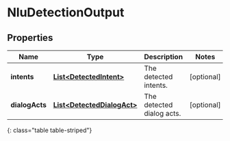 # NluDetectionOutput


## Properties

| Name | Type | Description | Notes |
| ------------ | ------------- | ------------- | ------------- |
| **intents** | [**List&lt;DetectedIntent&gt;**](DetectedIntent) | The detected intents. |  [optional] |
| **dialogActs** | [**List&lt;DetectedDialogAct&gt;**](DetectedDialogAct) | The detected dialog acts. |  [optional] |
{: class="table table-striped"}



